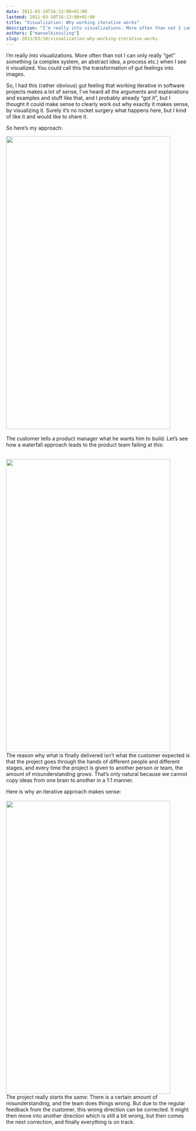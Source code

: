 ```yaml
---
date: 2011-03-10T16:13:00+01:00
lastmod: 2011-03-10T16:13:00+01:00
title: "Visualization: Why working iterative works"
description: "I’m really into visualizations. More often than not I can only really “get” something (a complex system, an abstract idea, a process etc.) when I see it visualized. You could call this the transformation of gut feelings into images."
authors: ["manuelkiessling"]
slug: 2011/03/10/visualization-why-working-iterative-works
---
```


<p>
I’m really into visualizations. More often than not I can only really “get” something (a complex system, an abstract idea, a process etc.) when I see it visualized. You could call this the transformation of gut feelings into images.
</p>

<p>
So, I had this (rather obvious) gut feeling that working iterative in software projects makes a lot of sense, I’ve heard all the arguments and explanations and examples and stuff like that, and I probably already “got it”, but I thought it could make sense to clearly work out why exactly it makes sense, by visualizing it. Surely it’s no rocket surgery what happens here, but I kind of like it and would like to share it.
</p>

<p>
So here’s my approach:
</p>

<p>
<img src="/images/Why%20working%20iterative%20pays%20out%20-%20Start.png" style="border: none" width="450" border="0" align="middle" height="800">
<br>
<br>
The customer tells a product manager what he wants him to build. Let’s see how a waterfall approach leads to the product team failing at this:
<br>
<br>
</p>

<p>
<img src="/images/Why%20working%20iterative%20pays%20out%20-%20Waterfall.png" style="border: none" width="450" border="0" align="middle" height="800">
<br>
The reason why what is finally delivered isn’t what the customer expected is that the project goes through the hands of different people and different stages, and every time the project is given to another person or team, the amount of misunderstanding grows. That’s only natural because we cannot copy ideas from one brain to another in a 1:1 manner.
</p>

<p>
Here is why an iterative approach makes sense:
<br>
<br>
<img src="/images/Why%20working%20iterative%20pays%20out%20-%20Iterations.png" style="border: none" width="450" border="0" align="middle" height="800">
<br>
The project really starts the same: There is a certain amount of misunderstanding, and the team does things wrong. But due to the regular feedback from the customer, this wrong direction can be corrected. It might then move into another direction which is still a bit wrong, but then comes the next correction, and finally everything is on track.
</p>
